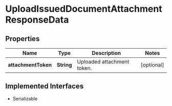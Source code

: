 

# UploadIssuedDocumentAttachmentResponseData


## Properties

Name | Type | Description | Notes
------------ | ------------- | ------------- | -------------
**attachmentToken** | **String** | Uploaded attachment token. |  [optional]


## Implemented Interfaces

* Serializable


